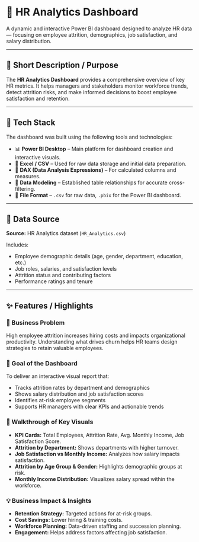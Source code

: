 # 👥 HR Analytics Dashboard

A dynamic and interactive Power BI dashboard designed to analyze HR data — focusing on employee attrition, demographics, job satisfaction, and salary distribution.

---

## 🎯 Short Description / Purpose

The **HR Analytics Dashboard** provides a comprehensive overview of key HR metrics. It helps managers and stakeholders monitor workforce trends, detect attrition risks, and make informed decisions to boost employee satisfaction and retention.

---

## 🧰 Tech Stack

The dashboard was built using the following tools and technologies:

- 📊 **Power BI Desktop** – Main platform for dashboard creation and interactive visuals.
- 📄 **Excel / CSV** – Used for raw data storage and initial data preparation.
- 🧮 **DAX (Data Analysis Expressions)** – For calculated columns and measures.
- 📝 **Data Modeling** – Established table relationships for accurate cross-filtering.
- 📁 **File Format** – `.csv` for raw data, `.pbix` for the Power BI dashboard.

---

## 📂 Data Source

**Source:** HR Analytics dataset (`HR_Analytics.csv`)

Includes:
- Employee demographic details (age, gender, department, education, etc.)
- Job roles, salaries, and satisfaction levels
- Attrition status and contributing factors
- Performance ratings and tenure

---

## ✨ Features / Highlights

### 📌 Business Problem

High employee attrition increases hiring costs and impacts organizational productivity. Understanding what drives churn helps HR teams design strategies to retain valuable employees.

### 🎯 Goal of the Dashboard

To deliver an interactive visual report that:
- Tracks attrition rates by department and demographics
- Shows salary distribution and job satisfaction scores
- Identifies at-risk employee segments
- Supports HR managers with clear KPIs and actionable trends

### 👀 Walkthrough of Key Visuals

- **KPI Cards:** Total Employees, Attrition Rate, Avg. Monthly Income, Job Satisfaction Score.
- **Attrition by Department:** Shows departments with higher turnover.
- **Job Satisfaction vs Monthly Income:** Analyzes how salary impacts satisfaction.
- **Attrition by Age Group & Gender:** Highlights demographic groups at risk.
- **Monthly Income Distribution:** Visualizes salary spread within the workforce.

### 💡 Business Impact & Insights

- **Retention Strategy:** Targeted actions for at-risk groups.
- **Cost Savings:** Lower hiring & training costs.
- **Workforce Planning:** Data-driven staffing and succession planning.
- **Engagement:** Helps address factors affecting job satisfaction.
